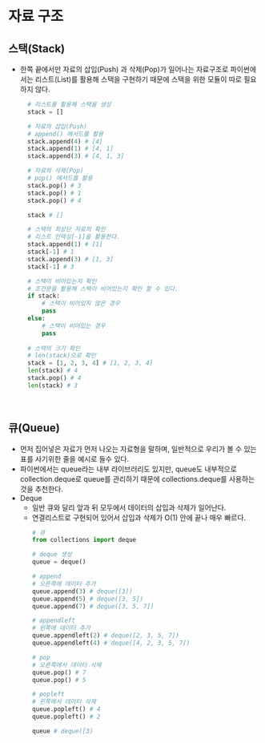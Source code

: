 # 자료 구조
## 스택(Stack)
- 한쪽 끝에서만 자료의 삽입(Push) 과 삭제(Pop)가 일어나는 자료구조로 파이썬에서는 리스트(List)를 활용해 스택을 구현하기 때문에 스택을 위한 모듈이 따로 필요하지 않다.
  ```python
    # 리스트를 활용해 스택을 생성
    stack = []

    # 자료의 삽입(Push)
    # append() 메서드를 활용
    stack.append(4) # [4]
    stack.append(1) # [4, 1]
    stack.append(3) # [4, 1, 3]

    # 자료의 삭제(Pop)
    # pop() 메서드를 활용
    stack.pop() # 3
    stack.pop() # 1
    stack.pop() # 4

    stack # []

    # 스택의 최상단 자료의 확인
    # 리스트 인덱싱[-1]을 활용한다.
    stack.append(1) # [1]
    stack[-1] # 1
    stack.append(3) # [1, 3]
    stack[-1] # 3

    # 스택이 비어있는지 확인
    # 조건문을 활용해 스택이 비어있는지 확인 할 수 있다.
    if stack:
        # 스택이 비어있지 않은 경우
        pass
    else:
        # 스택이 비어있는 경우
        pass
        
    # 스택의 크기 확인
    # len(stack)으로 확인
    stack = [1, 2, 3, 4] # [1, 2, 3, 4]
    len(stack) # 4
    stack.pop() # 4
    len(stack) # 3
  ```
  <br/>

## 큐(Queue)
- 먼저 집어넣은 자료가 먼저 나오는 자료형을 말하며, 일반적으로 우리가 볼 수 있는 표를 사기위한 줄을 예시로 들수 있다.  
- 파이썬에서는 queue라는 내부 라이브러리도 있지만, queue도 내부적으로 collection.deque로 queue를 관리하기 때문에 collections.deque를 사용하는 것을 추천한다.
- Deque
  - 일반 큐와 달리 앞과 뒤 모두에서 데이터의 삽입과 삭제가 일어난다.
  - 연결리스트로 구현되어 있어서 삽입과 삭제가 O(1) 안에 끝나 매우 빠르다.
    ```python
    # 큐
    from collections import deque

    # deque 생성
    queue = deque()

    # append
    # 오른쪽에 데이터 추가
    queue.append(3) # deque([3])
    queue.append(5) # deque([3, 5])
    queue.append(7) # deque([3, 5, 7])

    # appendleft
    # 왼쪽에 데이터 추가
    queue.appendleft(2) # deque([2, 3, 5, 7])
    queue.appendleft(4) # deque([4, 2, 3, 5, 7])

    # pop
    # 오른쪽에서 데이터 삭제
    queue.pop() # 7
    queue.pop() # 5

    # popleft
    # 왼쪽에서 데이터 삭제
    queue.popleft() # 4
    queue.popleft() # 2

    queue # deque([3)
    ```
    <br/>

